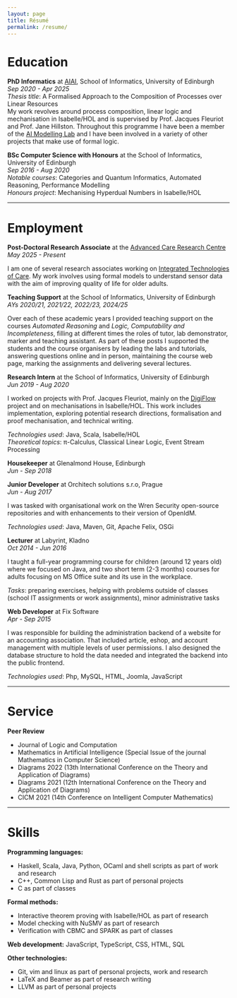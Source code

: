 ```yaml
---
layout: page
title: Résumé
permalink: /resume/
---
```

# Education

__PhD Informatics__ at [AIAI](http://web.inf.ed.ac.uk/aiai), School of Informatics, University of Edinburgh  
_Sep 2020 - Apr 2025_  
_Thesis title_: A Formalised Approach to the Composition of Processes over Linear Resources  
My work revolves around process composition, linear logic and mechanisation in Isabelle/HOL and is supervised by Prof. Jacques Fleuriot and Prof. Jane Hillston.
Throughout this programme I have been a member of the [AI Modelling Lab](https://aiml.inf.ed.ac.uk/) and I have been involved in a variety of other projects that make use of formal logic.

__BSc Computer Science with Honours__ at the School of Informatics, University of Edinburgh  
_Sep 2016 - Aug 2020_  
_Notable courses_: Categories and Quantum Informatics, Automated Reasoning, Performance Modelling  
_Honours project_: Mechanising Hyperdual Numbers in Isabelle/HOL

---

# Employment

__Post-Doctoral Research Associate__ at the [Advanced Care Research Centre](https://usher.ed.ac.uk/advanced-care-research-centre)
_May 2025 - Present_

I am one of several research associates working on [Integrated Technologies of Care](https://usher.ed.ac.uk/advanced-care-research-centre/programme/new-technologies-of-care).
My work involves using formal models to understand sensor data with the aim of improving quality of life for older adults.

__Teaching Support__ at the School of Informatics, University of Edinburgh  
_AYs 2020/21, 2021/22, 2022/23, 2024/25_

Over each of these academic years I provided teaching support on the courses _Automated Reasoning_ and _Logic, Computability and Incompleteness_, filling at different times the roles of tutor, lab demonstrator, marker and teaching assistant.
As part of these posts I supported the students and the course organisers by leading the labs and tutorials, answering questions online and in person, maintaining the course web page, marking the assignments and delivering several lectures.

__Research Intern__ at the School of Informatics, University of Edinburgh  
_Jun 2019 - Aug 2020_

I worked on projects with Prof. Jacques Fleuriot, mainly on the [DigiFlow](http://homepages.inf.ed.ac.uk/ppapapan/digiflow/) project and on mechanisations in Isabelle/HOL.
This work includes implementation, exploring potential research directions, formalisation and proof mechanisation, and technical writing.

_Technologies used_: Java, Scala, Isabelle/HOL  
_Theoretical topics_: &pi;-Calculus, Classical Linear Logic, Event Stream Processing

__Housekeeper__ at Glenalmond House, Edinburgh  
_Jun - Sep 2018_

__Junior Developer__ at Orchitech solutions s.r.o, Prague  
_Jun - Aug 2017_

I was tasked with organisational work on the Wren Security open-source repositories and with enhancements to their version of OpenIdM.

_Technologies used_: Java, Maven, Git, Apache Felix, OSGi  

__Lecturer__ at Labyrint, Kladno  
_Oct 2014 - Jun 2016_

I taught a full-year programming course for children (around 12 years old) where we focused on Java, and two short term (2-3 months) courses for adults focusing on MS Office suite and its use in the workplace.

_Tasks_: preparing exercises, helping with problems outside of classes (school IT assignments or work assignments), minor administrative tasks

__Web Developer__ at Fix Software  
_Apr - Sep 2015_

I was responsible for building the administration backend of a website for an accounting association.
That included article, eshop, and account management with multiple levels of user permissions.
I also designed the database structure to hold the data needed and integrated the backend into the public frontend.

_Technologies used_: Php, MySQL, HTML, Joomla, JavaScript

---

# Service

__Peer Review__
- Journal of Logic and Computation
- Mathematics in Artificial Intelligence (Special Issue of the journal Mathematics in Computer Science)
- Diagrams 2022 (13th International Conference on the Theory and Application of Diagrams)
- Diagrams 2021 (12th International Conference on the Theory and Application of Diagrams)
- CICM 2021 (14th Conference on Intelligent Computer Mathematics)

---

# Skills

__Programming languages:__
- Haskell, Scala, Java, Python, OCaml and shell scripts as part of work and research
- C++, Common Lisp and Rust as part of personal projects
- C as part of classes

__Formal methods:__
- Interactive theorem proving with Isabelle/HOL as part of research
- Model checking with NuSMV as part of research
- Verification with CBMC and SPARK as part of classes

__Web development:__ JavaScript, TypeScript, CSS, HTML, SQL

__Other technologies:__
- Git, vim and linux as part of personal projects, work and research
- LaTeX and Beamer as part of research writing
- LLVM as part of personal projects
